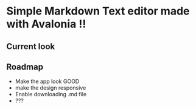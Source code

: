 # Simple Markdown Text editor made with Avalonia !!

## Current look





## Roadmap
- Make the app look GOOD
- make the design responsive
- Enable downloading .md file
- ???
